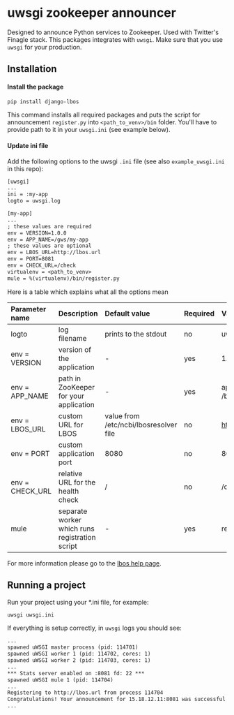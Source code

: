 # uwsgi zookeeper announcer

Designed to announce Python services to Zookeeper.  Used with Twitter's Finagle stack.
This packages integrates with `uwsgi`. Make sure that you use `uwsgi` for your production.

## Installation

#### Install the package

```sh
pip install django-lbos
```

This command installs all required packages and puts the script for announcement `register.py` into `<path_to_venv>/bin` folder.
You'll have to provide path to it in your `uwsgi.ini` (see example below).

#### Update ini file

Add the following options to the uwsgi `.ini` file (see also `example_uwsgi.ini` in this repo):

```txt
[uwsgi]
...
ini = :my-app
logto = uwsgi.log

[my-app]
...
; these values are required
env = VERSION=1.0.0
env = APP_NAME=/gws/my-app
; these values are optional
env = LBOS_URL=http://lbos.url
env = PORT=8081
env = CHECK_URL=/check
virtualenv = <path_to_venv>
mule = %(virtualenv)/bin/register.py
```

Here is a table which explains what all the options mean

|Parameter name|Description|Default value|Required|Value example|
|:-------------|:----------|:------------|:-------|:------------|
|logto|log filename|prints to the stdout|no|uwsgi.log|
|env = VERSION|version of the application|-|yes|1.0.0, 1.2.3.beta|
|env = APP_NAME|path in ZooKeeper for your application|-|yes|app, /app, /bla/my-app|
|env = LBOS_URL|custom URL for LBOS|value from /etc/ncbi/lbosresolver file|no|http://lbos.url:8080|
|env = PORT|custom application port|8080|no|8080, 7042|
|env = CHECK_URL|relative URL for the health check|/|no|/check|
|mule|separate worker which runs registration script|-|yes|register.py|

For more information please go to the [lbos help page](http://lbos.prod.be-md.ncbi.nlm.nih.gov:8080/lbos).

## Running a project

Run your project using your *.ini file, for example:

```sh
uwsgi uwsgi.ini
```

If everything is setup correctly, in `uwsgi` logs you should see:

```txt
...
spawned uWSGI master process (pid: 114701)
spawned uWSGI worker 1 (pid: 114702, cores: 1)
spawned uWSGI worker 2 (pid: 114703, cores: 1)
...
*** Stats server enabled on :8081 fd: 22 ***
spawned uWSGI mule 1 (pid: 114704)
...
Registering to http://lbos.url from process 114704
Congratulations! Your announcement for 15.18.12.11:8081 was successful!
...
```